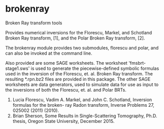 # brokenray
Broken Ray transform tools

Provides numerical inversions for the Florescu, Markel, and Schotland Broken Ray transform,
[1], and the Polar Broken Ray transform, [2].

The brokenray module provides two submodules, florescu and polar, and can also be invoked at
the command line.

Also provided are some SAGE worksheets. The worksheet 'fmsbrt-stage1.sws' is used to generate
the piecewise-defined symbolic formulas used in the inversion of the Florescu, et. al. Broken
Ray transform. The resulting *.rpn.bz2 files are provided in this package. The other SAGE
worksheets are data generators, used to simulate data for use as input to the inversions of
both the Florescu, et. al. and Polar BRTs.

1. Lucia Florescu, Vadim A. Markel, and John C. Schotland, Inversion formulas for the broken-
ray Radon transform, Inverse Problems 27, 025002 (2011) (2010).
2. Brian Sherson, Some Results in Single-Scattering Tomography, Ph.D. thesis, Oregon State
University, December 2015.

